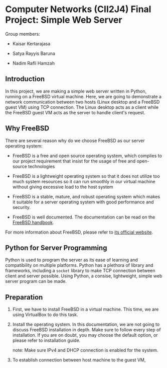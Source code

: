 # Computer Networks (CII2J4) Final Project: Simple Web Server

Group members:

- Kaisar Kertarajasa

- Satya Rayyis Baruna

- Nadim Rafli Hamzah

## Introduction

In this project, we are making a simple web server written in Python, running on a FreeBSD virtual machine. Here, we are going to demonstrate a network communication between two hosts (Linux desktop and a FreeBSD guest VM) using TCP connection. The Linux desktop acts as a client while the FreeBSD guest VM acts as the server to handle client's request.

## Why FreeBSD

There are several reason why do we choose FreeBSD as our server operating system:

- FreeBSD is a free and open source operating system, which complies to our project requirement that insist for the usage of free and open-source technologies

- FreeBSD is a lightweight operating system so that it does not utilize too much system resources so it can run smoothly in our virtual machine without giving excessive load to the host system

- FreeBSD is a stable, mature, and robust operating system which makes it suitable for a server operating system with good performance and security.

- FreeBSD is well documented. The documentation can be read on the <a href='https://docs.freebsd.org/en/books/handbook/'>FreeBSD handbook</a>.

For more information about FreeBSD, please refer to <a href='https://www.freebsd.org/'>its official website</a>. 

## Python for Server Programming

Python is used to program the server as its ease of learning and compatibility on multiple platforms. Python has a plethora of library and frameworks, including a `socket` library to make TCP connection between client and server possible. Using Python, a consise, lightweight, simple web server program can be made.

## Preparation

1. First, we have to install FreeBSD in a virtual machine. This time, we are using VirtualBox to do this task.

2. Install the operating system. In this documentation, we are not going to discuss FreeBSD installation in depth. Make sure to follow every step of installation. If you are on doubt, you may choose the default option, or please refer to installation guide.
    
    note: Make sure IPv4 and DHCP connection is enabled for the system.
    
3. To establish connection between host machine to the guest VM, 
